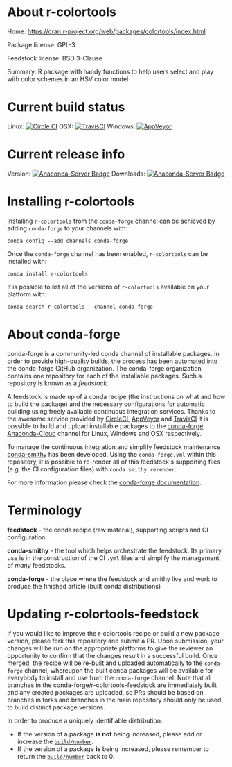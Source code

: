 About r-colortools
==================

Home: https://cran.r-project.org/web/packages/colortools/index.html

Package license: GPL-3

Feedstock license: BSD 3-Clause

Summary: R package with handy functions to help users select and play with color schemes in an HSV color model



Current build status
====================

Linux: [![Circle CI](https://circleci.com/gh/conda-forge/r-colortools-feedstock.svg?style=shield)](https://circleci.com/gh/conda-forge/r-colortools-feedstock)
OSX: [![TravisCI](https://travis-ci.org/conda-forge/r-colortools-feedstock.svg?branch=master)](https://travis-ci.org/conda-forge/r-colortools-feedstock)
Windows: [![AppVeyor](https://ci.appveyor.com/api/projects/status/github/conda-forge/r-colortools-feedstock?svg=True)](https://ci.appveyor.com/project/conda-forge/r-colortools-feedstock/branch/master)

Current release info
====================
Version: [![Anaconda-Server Badge](https://anaconda.org/conda-forge/r-colortools/badges/version.svg)](https://anaconda.org/conda-forge/r-colortools)
Downloads: [![Anaconda-Server Badge](https://anaconda.org/conda-forge/r-colortools/badges/downloads.svg)](https://anaconda.org/conda-forge/r-colortools)

Installing r-colortools
=======================

Installing `r-colortools` from the `conda-forge` channel can be achieved by adding `conda-forge` to your channels with:

```
conda config --add channels conda-forge
```

Once the `conda-forge` channel has been enabled, `r-colortools` can be installed with:

```
conda install r-colortools
```

It is possible to list all of the versions of `r-colortools` available on your platform with:

```
conda search r-colortools --channel conda-forge
```


About conda-forge
=================

conda-forge is a community-led conda channel of installable packages.
In order to provide high-quality builds, the process has been automated into the
conda-forge GitHub organization. The conda-forge organization contains one repository
for each of the installable packages. Such a repository is known as a *feedstock*.

A feedstock is made up of a conda recipe (the instructions on what and how to build
the package) and the necessary configurations for automatic building using freely
available continuous integration services. Thanks to the awesome service provided by
[CircleCI](https://circleci.com/), [AppVeyor](http://www.appveyor.com/)
and [TravisCI](https://travis-ci.org/) it is possible to build and upload installable
packages to the [conda-forge](https://anaconda.org/conda-forge)
[Anaconda-Cloud](http://docs.anaconda.org/) channel for Linux, Windows and OSX respectively.

To manage the continuous integration and simplify feedstock maintenance
[conda-smithy](http://github.com/conda-forge/conda-smithy) has been developed.
Using the ``conda-forge.yml`` within this repository, it is possible to re-render all of
this feedstock's supporting files (e.g. the CI configuration files) with ``conda smithy rerender``.

For more information please check the [conda-forge documentation](https://conda-forge.org/docs/).

Terminology
===========

**feedstock** - the conda recipe (raw material), supporting scripts and CI configuration.

**conda-smithy** - the tool which helps orchestrate the feedstock.
                   Its primary use is in the construction of the CI ``.yml`` files
                   and simplify the management of *many* feedstocks.

**conda-forge** - the place where the feedstock and smithy live and work to
                  produce the finished article (built conda distributions)


Updating r-colortools-feedstock
===============================

If you would like to improve the r-colortools recipe or build a new
package version, please fork this repository and submit a PR. Upon submission,
your changes will be run on the appropriate platforms to give the reviewer an
opportunity to confirm that the changes result in a successful build. Once
merged, the recipe will be re-built and uploaded automatically to the
`conda-forge` channel, whereupon the built conda packages will be available for
everybody to install and use from the `conda-forge` channel.
Note that all branches in the conda-forge/r-colortools-feedstock are
immediately built and any created packages are uploaded, so PRs should be based
on branches in forks and branches in the main repository should only be used to
build distinct package versions.

In order to produce a uniquely identifiable distribution:
 * If the version of a package **is not** being increased, please add or increase
   the [``build/number``](http://conda.pydata.org/docs/building/meta-yaml.html#build-number-and-string).
 * If the version of a package **is** being increased, please remember to return
   the [``build/number``](http://conda.pydata.org/docs/building/meta-yaml.html#build-number-and-string)
   back to 0.